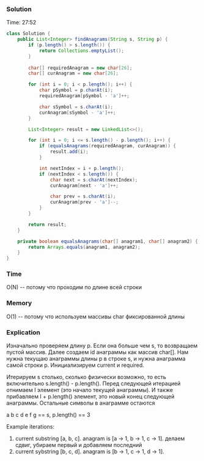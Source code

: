 ### Solution
Time: 27:52
```java
class Solution {
    public List<Integer> findAnagrams(String s, String p) {
        if (p.length() > s.length()) {
            return Collections.emptyList();
        }
        
        char[] requiredAnagram = new char[26];
        char[] curAnagram = new char[26];

        for (int i = 0; i < p.length(); i++) {
            char pSymbol = p.charAt(i);
            requiredAnagram[pSymbol - 'a']++;

            char sSymbol = s.charAt(i);
            curAnagram[sSymbol - 'a']++;
        }

        List<Integer> result = new LinkedList<>();

        for (int i = 0; i <= s.length() - p.length(); i++) {
            if (equalsAnagrams(requiredAnagram, curAnagram)) {
                result.add(i);
            }

            int nextIndex = i + p.length();
            if (nextIndex < s.length()) {
                char next = s.charAt(nextIndex);
                curAnagram[next - 'a']++;

                char prev = s.charAt(i);
                curAnagram[prev - 'a']--;
            }
        }

        return result;
    }

    private boolean equalsAnagrams(char[] anagram1, char[] anagram2) {
        return Arrays.equals(anagram1, anagram2);
    }
}
```

### Time
O(N) -- потому что проходим по длине всей строки
### Memory
O(1) -- потому что используем массивы char фиксированной длины
### Explication
Изначально проверяем длину p. Если она больше чем s, то возвращаем пустой массив. 
Далее создаем id анаграммы как массив char[]. 
Нам нужна текущаю анаграммы длины p в строке s, и нужна анаграмма самой строки p.
Инициализируем current и required. 

Итерируем s столько, сколько физически возможно, то есть включительно s.length() - p.length().
Перед следующей итерацией отнимаем I элемент (это начало текущей анаграммы).
И также прибавляем I + p.length() элемент, это новый конец следующей анаграммы. Остальные символы в анаграмме остаются

a b c d e f g == s, p.length() == 3

Example iterations:
1) current substring [a, b, c]. anagram is [a -> 1, b -> 1, c -> 1]. делаем сдвиг, убираем первый и добавляем последний
2) current sybstring [b, c, d]. anagram is [b -> 1, c -> 1, d -> 1]. 

